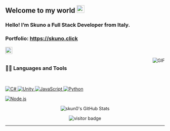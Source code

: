 <h2 id="welcome-to-my-world">Welcome to my world <img src="https://github.com/TheDudeThatCode/TheDudeThatCode/blob/master/Assets/Earth.gif" width="24px"></h2>
<h3 id="hello-im-brijesh-dhanani-a-full-stack-developer-from-india">Hello! I’m Skuno a Full Stack Developer from Italy.</h3>
<h3 id="portfolio-httpsskunoclick">Portfolio: <a href="https://skun0.github.io">https://skuno.click</a></h3>
<a href="https://discord.com/users/1094935665952702534">
  <img align="left" alt="Skuno" width="22px" src="https://cdn.jsdelivr.net/npm/simple-icons@v3/icons/discord.svg">
</a>
<br>
<br>
  <img align="right" alt="GIF" src="https://media.giphy.com/media/836HiJc7pgzy8iNXCn/giphy.gif">
<h3 id="-languages-and-tools">👨‍💻 Languages and Tools</h3>
<br>
<p>
  <a href="https://github.com/skun0">
    <img src="https://img.shields.io/badge/-C%23-black?style=flat&logo=c-sharp&link=https://github.com/skun0" alt="C#">
  </a>
  <a href="https://github.com/skun0">
    <img src="https://img.shields.io/badge/-Unity-black?style=flat&logo=unity&link=https://github.com/skun0" alt="Unity">
  </a>
  <a href="https://github.com/skun0">
    <img src="https://img.shields.io/badge/-JavaScript-black?style=flat&logo=javascript&link=https://github.com/skun0" alt="JavaScript">
  </a>
  <a href="https://github.com/skun0">
    <img src="https://img.shields.io/badge/-Python-black?style=flat&logo=python&link=https://github.com/skun0" alt="Python">
  </a>
</p>
<p>
  <a href="https://github.com/skun0">
    <img src="https://img.shields.io/badge/-Node.js-green?style=flat&logo=node.js&link=https://github.com/skun0" alt="Node.js">
  </a>
</p>

<p align="center">
  <img align="center" src="https://github-readme-stats.vercel.app/api?username=skun0&show_icons=true&title_color=fff&icon_color=79ff97&text_color=efefef&bg_color=24292e" alt="skun0's GitHub Stats">
</p>
</p>
<p align="center">
  <img src="https://visitor-badge.glitch.me/badge?page_id=skun0" alt="visitor badge">
</p>
<hr>
